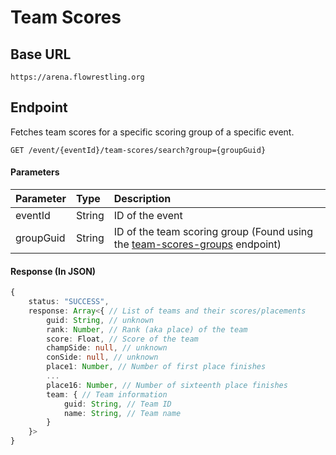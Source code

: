 # Team Scores

## Base URL

`https://arena.flowrestling.org`

## Endpoint

Fetches team scores for a specific scoring group of a specific event.

`GET /event/{eventId}/team-scores/search?group={groupGuid}`

#### Parameters

| Parameter | Type | Description |
| :--- | :--- | :--- |
| eventId | String | ID of the event |
| groupGuid | String | ID of the team scoring group (Found using the [team-scores-groups](../team-scores-groups.md) endpoint) |

#### Response (In JSON)

```typescript
{
	status: "SUCCESS",
	response: Array<{ // List of teams and their scores/placements
		guid: String, // unknown
		rank: Number, // Rank (aka place) of the team
		score: Float, // Score of the team
		champSide: null, // unknown
		conSide: null, // unknown
		place1: Number, // Number of first place finishes
		...
		place16: Number, // Number of sixteenth place finishes
		team: { // Team information
			guid: String, // Team ID
			name: String, // Team name
		}
	}>
}
```
